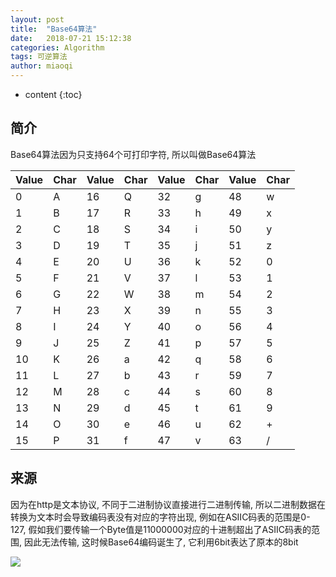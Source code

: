 ```yaml
---
layout: post
title:  "Base64算法"
date:   2018-07-21 15:12:38
categories: Algorithm
tags: 可逆算法
author: miaoqi
---
```


* content
{:toc} 

## 简介

Base64算法因为只支持64个可打印字符, 所以叫做Base64算法

|Value|Char|Value|Char|Value|Char|Value|Char|
|-----|-----|-----|-----|-----|-----|-----|-----|
|0	|A	|16	|Q|	32|	g	|48	|w|
|1	|B	|17	|R|	33|	h	|49	|x|
|2	|C	|18	|S|34|	i	|50	|y|
|3	|D	|19	|T|	35|	j	|51	|z|
|4	|E	|20	|U|	36|	k	|52	|0|
|5	|F	|21	|V|	37|	l	|53	|1|
|6	|G	|22	|W|	38|	m	|54	|2|
|7	|H	|23	|X|	39|	n	|55	|3|
|8	|I	|24	|Y|	40|	o	|56	|4|
|9	|J	|25	|Z|	41|	p	|57	|5|
|10	|K	|26	|a|	42|	q	|58	|6|
|11	|L	|27	|b|	43|	r	|59	|7|
|12	|M	|28	|c|	44|	s	|60	|8|
|13	|N	|29	|d|	45|	t	|61	|9|
|14	|O	|30	|e|	46|	u	|62	|+|
|15|P |31|f|	47|	v	|63|/|

## 来源

因为在http是文本协议, 不同于二进制协议直接进行二进制传输, 所以二进制数据在转换为文本时会导致编码表没有对应的字符出现, 例如在ASIIC码表的范围是0-127, 假如我们要传输一个Byte值是11000000对应的十进制超出了ASIIC码表的范围, 因此无法传输, 这时候Base64编码诞生了, 它利用6bit表达了原本的8bit

![](https://github.com/miaomiaoqi/miaomiaoqi.github.io/blob/master/images/algorithm/base64_1.png)




